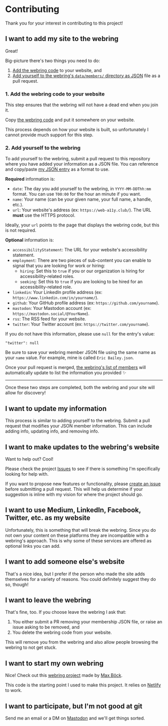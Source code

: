 # Contributing

Thank you for your interest in contributing to this project!

## I want to add my site to the webring

Great!

Big-picture there's two things you need to do:

1. [Add the webring code]((https://a11y-webring.club#code)) to your website, and
2. [Add yourself to the webring's `data/members/` directory as JSON](https://github.com/ericwbailey/a11y-webring.club/tree/main/data/members) file as a pull request.

### 1. Add the webring code to your website

This step ensures that the webring will not have a dead end when you join it.

Copy [the webring code](https://a11y-webring.club#code) and put it somewhere on your website.

This process depends on how your website is built, so unfortunately I cannot provide much support for this step.

### 2. Add yourself to the webring

To add yourself to the webring, submit a pull request to this repository where you have added your information as a JSON file. You can reference and copy/paste [my JSON entry](https://github.com/ericwbailey/a11y-webring.club/blob/main/data/members/Eric%20Bailey.json) as a format to use.

<strong>Required</strong> information is:

- `date`: The day you add yourself to the webring, in `YYYY-MM-DDThh:mm` format. You can use `T00:00` for the hour an minute if you want.
- `name`: Your name (can be your given name, your full name, a handle, etc.).
- `url`: Your website's address (ex: `https://web-a11y.club/`). The URL <strong>must</strong> use the HTTPS protocol.

Ideally, your `url` points to the page that displays the webring code, but this is not required.

<strong>Optional</strong> information is:

- `accessibilityStatement`: The URL for your website's accessibility statement.
- `employment`: There are two pieces of sub-content you can enable to signal that you are looking for work or hiring:
    - `hiring`: Set this to `true` if you or our organization is hiring for accessibility-related roles.
    - `seeking`: Set this to `true` if you are looking to be hired for an accessibility-related role.
- `linkedin`: Your LinkedIn profile address (ex: `https://www.linkedin.com/in/yourname/`).
- `github`: Your GitHub profile address (ex: `https://github.com/yourname`).
- `mastodon`: Your Mastodon account (ex: `https://mastodon.social/@YourName`).
- `rss`: The RSS feed for your website.
- `twitter`: Your Twitter account (ex: `https://twitter.com/yourname`).

If you do not have this information, please use `null` for the entry's value:

```
"twitter": null
```

Be sure to save your webring member JSON file using the same name as your `name` value. For example, mine is called `Eric Bailey.json`.

Once your pull request is merged, [the webring's list of members](https://a11y-webring.club#members) will automatically update to list the information you provided ✨

---

Once these two steps are completed, both the webring and your site will allow for discovery!

## I want to update my information

This process is similar to adding yourself to the webring. Submit a pull request that modifies your JSON member information. This can include adding info, updating info, and removing info.

## I want to make updates to the webring's website

Want to help out? Cool!

Please check the project [Issues](https://github.com/ericwbailey/a11y-webring.club/issues?q=is%3Aopen+is%3Aissue+label%3A%22help+wanted%22) to see if there is something I'm specifically looking for help with.

If you want to propose new features or functionality, please [create an issue](https://github.com/ericwbailey/a11y-webring.club/issues/new) before submitting a pull request. This will help us determine if your suggestion is inline with my vision for where the project should go.

## I want to use Medium, LinkedIn, Facebook, Twitter, etc. as my website

Unfortunately, this is something that will break the webring. Since you do not own your content on these platforms they are incompatible with a webring's approach. This is why some of these services are offered as optional links you can add.

## I want to add someone else's website

That's a nice idea, but I prefer if the person who made the site adds themselves for a variety of reasons. You could definitely suggest they do so, though!

## I want to leave the webring

That's fine, too. If you choose leave the webring I ask that:

1. You either submit a PR removing your membership JSON file, or raise an issue asking to be removed, and
1. You delete the webring code from your website.

This will remove you from the webring and also allow people browsing the webring to not get stuck.

## I want to start my own webring

Nice! Check out this [webring project](https://github.com/maxboeck/webring/) made by [Max Böck](https://mxb.dev/).

This code is the starting point I used to make this project. It relies on [Netlify](https://netlify.com/) to work.

## I want to participate, but I'm not good at git

Send me an email or a DM on [Mastodon](https://social.ericwbailey.website/@eric) and we'll get things sorted.
